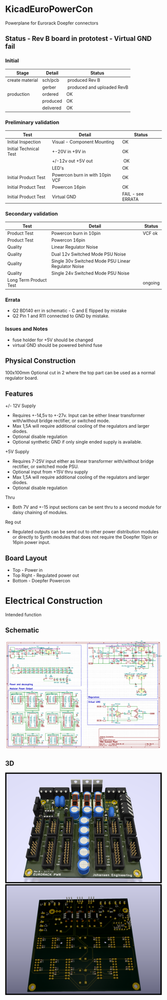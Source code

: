 # KicadEuroPowerCon
Powerplane for Eurorack Doepfer connectors

## Status - Rev B board in prototest - Virtual GND fail
### Initial 
| Stage  | Detail | Status |
| ------------- | ------------- | ------------- |
| create material  | sch/pcb | produced Rev B  |
| | gerber | produced and uploaded RevB |
| production  | ordered  | OK |
|  | produced | OK |
|  | delivered | OK |
### Preliminary validation
| Test  | Detail | Status |
| ------------- | ------------- | ------------- |
| Initial Inspection | Visual - Component Mounting | OK |
| Initial Technical Test | +-20V in +9V in | OK |
| | +/-12v out +5V out | OK |
| | LED's | OK |
| Initial Product Test | Powercon burn in with 10pin VCF | OK |
| Initial Product Test | Powercon 16pin |  OK |
| Initial Product Test | Virtual GND | FAIL - see ERRATA |
### Secondary validation
| Test  | Detail | Status |
| ------------- | ------------- |------------- |
| Product Test | Powercon burn in 10pin | VCF ok|
| Product Test | Powercon 16pin | |
| Quality | Linear Regulator Noise | |
| Quality | Dual 12v Switched Mode PSU Noise | |
| Quality | Single 30v Switched Mode PSU Linear Regulator Noise | |
| Quality | Single 24v Switched Mode PSU Noise | |
| Long Term Product Test | | ongoing |

### Errata
 * Q2 BD140 err in schematic - C and E flipped by mistake
 * Q2 Pin 1 and R11 connected to GND by mistake.
 
### Issues and Notes
 * fuse holder for +5V should be changed
 * virtual GND should be powered behind fuse
 
## Physical Construction
100x100mm
Optional cut in 2 where the top part can be used as a normal regulator board.

## Features
+/- 12V Supply
 - Requires +-14,5v to +-27v. Input can be either linear transformer with/without bridge rectifier, or switched mode. 
 - Max 1,5A will require additional cooling of the regulators and larger diodes.
 - Optional disable regulation
 - Optional synthetic GND if only single ended supply is available.
 
+5V Supply
 - Requires 7-25V input either as linear transformer with/without bridge rectifier, or switched mode PSU.
 - Optional input from +15V thru supply 
 - Max 1,5A will require additional cooling of the regulators and larger diodes.
 - Optional disable regulation

Thru
 - Both 7V and +-15 input sections can be sent thru to a second module for daisy chaining of modules.

Reg out
 - Regulated outputs can be send out to other power distribution modules or directly to Synth modules that does not require the Doepfer 10pin or 16pin power input.
 
## Board Layout
- Top - Power in
- Top Right - Regulated power out
- Bottom - Doepfer Powercon

# Electrical Construction
Intended function

## Schematic
![](KicadEuropowerSchematic_RevB.png)
## 3D
![](KicadEuropower3D-RevB-Top1.png)
![](KicadEuropower3D-RevB-Bottom1.png)
